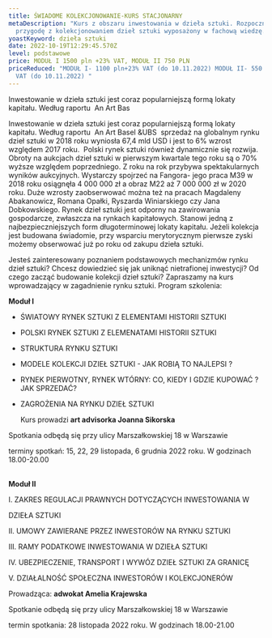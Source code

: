 ```yaml
---
title: ŚWIADOME KOLEKCJONOWANIE-KURS STACJONARNY
metaDescription: "Kurs z obszaru inwestowania w dzieła sztuki. Rozpocznij swoją
  przygodę z kolekcjonowaniem dzieł sztuki wyposażony w fachową wiedzę. "
yoastKeyword: dzieła sztuki
date: 2022-10-19T12:29:45.570Z
level: podstawowe
price: MODUŁ I 1500 pln +23% VAT, MODUŁ II 750 PLN
priceReduced: "MODUŁ I- 1100 pln+23% VAT (do 10.11.2022) MODUŁ II- 550 pln+23%
  VAT (do 10.11.2022) "
---
```

Inwestowanie w dzieła sztuki jest coraz popularniejszą formą lokaty kapitału. Według raportu  An Art
Bas

Inwestowanie w dzieła sztuki jest coraz popularniejszą formą lokaty kapitału. Według raportu  An Art
Basel &UBS  sprzedaż na globalnym rynku dzieł sztuki w 2018 roku wyniosła 67,4 mld USD i jest to
6% wzrost względem 2017 roku. 
Polski rynek sztuki również dynamicznie się rozwija. Obroty na aukcjach dzieł sztuki w pierwszym
kwartale tego roku są o 70% wyższe względem poprzedniego. Z roku na rok przybywa
spektakularnych wyników aukcyjnych. Wystarczy spojrzeć na Fangora- jego praca M39 w 2018 roku
osiągnęła 4 000 000 zł a obraz M22 aż 7 000 000 zł w 2020 roku. Duże wzrosty zaobserwować można
też na pracach Magdaleny Abakanowicz, Romana Opałki, Ryszarda Winiarskiego czy Jana
Dobkowskiego.
Rynek dzieł sztuki jest odporny na zawirowania gospodarcze, zwłaszcza na rynkach kapitałowych.
Stanowi jedną z najbezpieczniejszych form długoterminowej lokaty kapitału. Jeżeli kolekcja jest
budowana świadomie, przy wsparciu merytorycznym pierwsze zyski możemy obserwować już po
roku od zakupu dzieła sztuki.


Jesteś zainteresowany poznaniem podstawowych mechanizmów rynku dzieł sztuki?
Chcesz dowiedzieć się jak uniknąć nietrafionej inwestycji?
Od czego zacząć budowanie kolekcji dzieł sztuki?
Zapraszamy na kurs wprowadzający w zagadnienie rynku sztuki.
Program szkolenia:

**Moduł I**

* ŚWIATOWY  RYNEK SZTUKI Z ELEMENTAMI HISTORII SZTUKI 
*  POLSKI RYNEK SZTUKI Z ELEMENATAMI HISTORII SZTUKI 
* STRUKTURA RYNKU SZTUKI 
* MODELE KOLEKCJI DZIEŁ SZTUKI - JAK ROBIĄ TO NAJLEPSI ?
*  RYNEK PIERWOTNY, RYNEK WTÓRNY: CO, KIEDY I GDZIE KUPOWAĆ ? JAK SPRZEDAĆ?
* ZAGROŻENIA NA RYNKU DZIEŁ SZTUKI

  Kurs prowadzi **art advisorka Joanna Sikorska** 

Spotkania odbędą się przy ulicy Marszałkowskiej 18 w Warszawie 

terminy spotkań: 15, 22, 29 listopada, 6 grudnia 2022 roku. W godzinach 18.00-20.00

\
**Moduł II**

I. ZAKRES REGULACJI PRAWNYCH DOTYCZĄCYCH INWESTOWANIA W

DZIEŁA SZTUKI

II. UMOWY ZAWIERANE PRZEZ INWESTORÓW NA RYNKU SZTUKI

III. RAMY PODATKOWE INWESTOWANIA W DZIEŁA SZTUKI

IV. UBEZPIECZENIE, TRANSPORT I WYWÓZ DZIEŁ SZTUKI ZA GRANICĘ

V. DZIAŁALNOŚĆ SPOŁECZNA INWESTORÓW I KOLEKCJONERÓW

Prowadząca: **adwokat Amelia Krajewska**

Spotkanie odbędą się przy ulicy Marszałkowskiej 18 w Warszawie

termin spotkania: 28 listopada 2022 roku. W godzinach 18.00-21.00